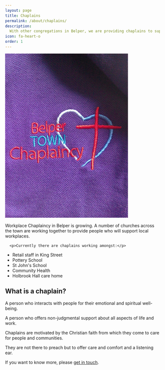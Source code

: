 ```yaml
---
layout: page
title: Chaplains
permalink: /about/chaplains/
description:
  With other congregations in Belper, we are providing chaplains to support local workplaces
icon: fa-heart-o
order: 1
---
```

 <div class="row">            
   <div class="col-md-4 col-sm-6">
      <img src="/assets/img/Belper-polo-logo-400.jpg" />
      </div>
   <div class="col-md-8 col-sm-6">
      <p>Workplace Chaplaincy in Belper is growing. A number of churches across the town are working together to provide people who will support local workplaces.</p>

      <p>Currently there are chaplains working amongst:</p>
<ul>
<li>Retail staff in King Street</li>
<li>Pottery School</li>
<li>St John's School</li>
<li>Community Health</li>
<li>Holbrook Hall care home</li>
</ul>

<h2>What is a chaplain?</h2>

<p>A person who interacts with people for their emotional and spiritual well-being.</p>

<p>A person who offers non-judgmental support about all aspects of life and work.</p>

<p>Chaplains are motivated by the Christian faith from which they come to care for people and communities.</p>

<p>They are not there to preach but to offer care and comfort and a listening ear.</p>

<p>If you want to know more, please <a href="http://belpercommunitychurch.org/contact/">get in touch</a>.</p>

</div>

</div>
